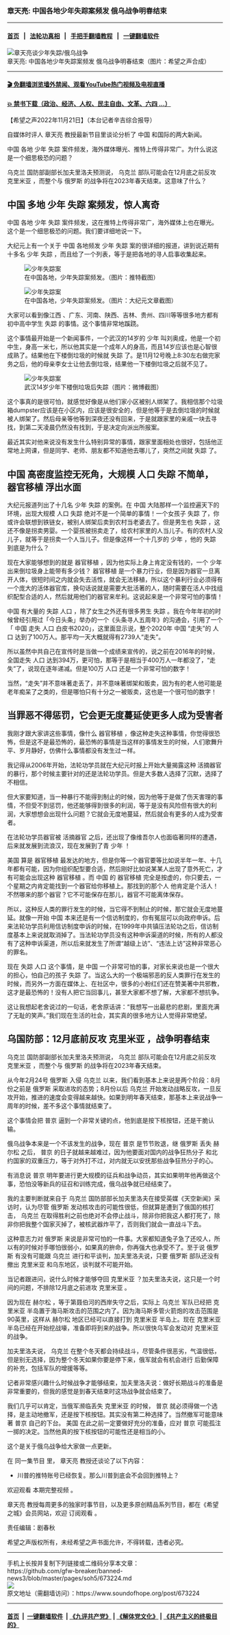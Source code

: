 ### 章天亮: 中国各地少年失踪案频发 俄乌战争明春结束
------------------------

#### [首页](https://github.com/gfw-breaker/banned-news3/blob/master/README.md) &nbsp;&nbsp;|&nbsp;&nbsp; [法轮功真相](https://github.com/begood0513/basic/blob/master/README.md)  &nbsp;&nbsp;|&nbsp;&nbsp; [手把手翻墙教程](https://github.com/gfw-breaker/guides/wiki)  &nbsp;&nbsp;|&nbsp;&nbsp; [一键翻墙软件](https://github.com/gfw-breaker/nogfw/blob/master/README.md)  



<div><img alt="章天亮谈少年失踪/俄乌战争" src="https://img.soundofhope.org/2022-11/1669056348466.jpg"/>
<br/><figcaption class="caption">
 章天亮: 中国各地少年失踪案频发 俄乌战争明春结束（图片：希望之声合成）
</figcaption></div><hr/>

#### [ 🎬  免翻墙浏览墙外禁闻、观看YouTube热门视频及电视直播](https://github.com/gfw-breaker/HelloWorld)

#### [ 💥  禁书下载（政治、经济、人权、民主自由、文革、六四 ...）](https://github.com/gfw-breaker/books/blob/master/README.md)

<div><div class="Content__Wrapper sc-1bvya0-0 elmmKw article_body" itemprop="articleBody">
 <div id="post_place_1">
 </div>
 <p class="meta-top">
  <span class="meta">
   【希望之声2022年11月21日】（本台记者辛吉综合报导）
  </span>
 </p>
 <p style="margin-bottom:13px">
  自媒体时评人
  <ok href="/term/974">
   章天亮
  </ok>
  教授最新节目里谈论分析了
  <ok href="/term/1120">
   中国
  </ok>
  和国际的两大新闻。
 </p>
 <p>
  <ok href="/term/1120">
   中国
  </ok>
  各地
  <ok href="/term/101909">
   少年
  </ok>
  <ok href="/term/3336">
   失踪
  </ok>
  案件频发，海外媒体曝光、推特上传得非常广。为什么说这是一个细思极恐的问题？
 </p>
 <p>
  <ok href="/term/5128">
   乌克兰
  </ok>
  国防部副部长加夫里洛夫预测说，
  <ok href="/term/5128">
   乌克兰
  </ok>
  部队可能会在12月底之前反攻
  <ok href="/term/25540">
   克里米亚
  </ok>
  ，而整个与
  <ok href="/term/1150">
   俄罗斯
  </ok>
  的战争将在2023年春天结束。这意味了什么？
 </p>
 <h2>
  <ok href="/term/1120">
   中国
  </ok>
  多地
  <ok href="/term/101909">
   少年
  </ok>
  <ok href="/term/3336">
   失踪
  </ok>
  案频发，惊人离奇
 </h2>
 <p>
  <ok href="/term/1120">
   中国
  </ok>
  各地
  <ok href="/term/101909">
   少年
  </ok>
  <ok href="/term/3336">
   失踪
  </ok>
  案件频发，这在推特上传得非常广，海外媒体上也在曝光。这个是一个细思极恐的问题。我们要详细地说一下。
 </p>
 <p>
  大纪元上有一个关于
  <ok href="/term/1120">
   中国
  </ok>
  各地频发
  <ok href="/term/101909">
   少年
  </ok>
  <ok href="/term/3336">
   失踪
  </ok>
  案的很详细的报道，讲到说近期有十多名
  <ok href="/term/101909">
   少年
  </ok>
  <ok href="/term/3336">
   失踪
  </ok>
  ，而且给了一个列表，等于是把各地的寻人启事收集起来。
 </p>
 <figure class="OImage__StyledFigure-sc-1lfley0-0 jWYblU">
  <img alt="少年失踪案" src="https://img.soundofhope.org/2022-11/1669055861351.jpg"/>
  <br/><figcaption>
   在中国各地，少年失踪案频发。（图片：推特截图）
  </figcaption>
 </figure>
 <figure class="OImage__StyledFigure-sc-1lfley0-0 jWYblU">
  <img alt="少年失踪案" src="https://img.soundofhope.org/2022-11/1669055941429.jpg"/>
  <br/><figcaption>
   在中国各地，少年失踪案频发。（图片：大纪元文章截图）
  </figcaption>
 </figure>
 <p>
  大家可以看到像江西 、广东、河南、陕西、吉林、贵州、四川等等很多地方都有初中高中学生
  <ok href="/term/3336">
   失踪
  </ok>
  的事情。这个事情非常地蹊跷。
 </p>
 <p>
  这个事情最开始是一个新闻事件，一个武汉的14岁的
  <ok href="/term/101909">
   少年
  </ok>
  叫刘奥成，他是一个初中生，身高一米七，所以他其实是一个成年人的身高，而且14岁应该也是心智很成熟了。结果他在下楼倒垃圾的时候就
  <ok href="/term/3336">
   失踪
  </ok>
  了。是11月12号晚上8:30左右做完家务之后，他的母亲李女士让他去倒垃圾，结果他一下楼倒垃圾之后就不见了。
 </p>
 <figure class="OImage__StyledFigure-sc-1lfley0-0 jWYblU">
  <img alt="少年失踪案" src="https://img.soundofhope.org/2022-11/1669056034333.jpg"/>
  <br/><figcaption>
   武汉14岁少年下楼倒垃圾后失踪（图片：微博截图）
  </figcaption>
 </figure>
 <p>
  这个事真的是很可怕，就感觉好像是从他们家小区被别人绑架了。我相信那个垃圾箱dumpster应该是在小区内，应该是很安全的，但是他等于是去倒垃圾的时候就被人绑架了。然后母亲等他等到深夜还没有回来，于是就跟家里的亲戚一块去寻找，到第二天凌晨仍然没有找到，于是决定向派出所报案。
 </p>
 <p>
  最近其实对他来说没有发生什么特别异常的事情，跟家里面相处也很好，包括他正常地上网课，但是同学、老师、朋友都不知道他去哪儿了，突然之间就
  <ok href="/term/3336">
   失踪
  </ok>
  了。
 </p>
 <h2>
  <ok href="/term/1120">
   中国
  </ok>
  高密度监控无死角，大规模
  <ok href="/term/13373">
   人口
  </ok>
  <ok href="/term/3336">
   失踪
  </ok>
  不简单，
  <ok href="/term/12108">
   器官移植
  </ok>
  浮出水面
 </h2>
 <p>
  大纪元报道列出了十几名
  <ok href="/term/101909">
   少年
  </ok>
  <ok href="/term/3336">
   失踪
  </ok>
  的案例。在
  <ok href="/term/1120">
   中国
  </ok>
  大陆那样一个监控遍天下的环境，出现大规模
  <ok href="/term/13373">
   人口
  </ok>
  <ok href="/term/3336">
   失踪
  </ok>
  绝对不是一个简单的事情！一个女孩子
  <ok href="/term/3336">
   失踪
  </ok>
  了，你或许会联想到铁链女，被别人绑架后卖到农村当老婆去了。但是男生也
  <ok href="/term/3336">
   失踪
  </ok>
  ，这还不像是拐卖男婴。一个婴孩被拐卖走了，给农村家里的人当儿子。有的农村人没儿子，就等于是拐卖一个人当儿子。但是像这样一个十几岁的
  <ok href="/term/101909">
   少年
  </ok>
  ，他的
  <ok href="/term/3336">
   失踪
  </ok>
  到底是为什么？
 </p>
 <p>
  现在大家能够想到的就是
  <ok href="/term/12108">
   器官移植
  </ok>
  ，因为他实际上身上肯定没有钱的，一个
  <ok href="/term/101909">
   少年
  </ok>
  出来倒垃圾身上能带有多少钱？
  <ok href="/term/12108">
   器官移植
  </ok>
  是一个暴力行业，但是因为器官一旦离开人体，很短时间之内就会失去活性，就会无法移植，所以这个暴利行业必须得有一个庞大的活体器官库，换句话说就是需要大批活著的人，随时需要在活人中找组织配型合适的人，然后就用他们的器官来牟利。这说起来是一个非常可怕的事情！
 </p>
 <p>
  <ok href="/term/1120">
   中国
  </ok>
  有大量的
  <ok href="/term/3336">
   失踪
  </ok>
  <ok href="/term/13373">
   人口
  </ok>
  ，除了女生之外还有很多男生
  <ok href="/term/3336">
   失踪
  </ok>
  。我在今年年初的时候曾经引用过「今日头条」举办的一个《头条寻人五周年》的沟通会，引用了一个「
  <ok href="/term/1120">
   中国
  </ok>
  走失
  <ok href="/term/13373">
   人口
  </ok>
  白皮书2020」，这里面显示说，整个2020年
  <ok href="/term/1120">
   中国
  </ok>
  “走失”的
  <ok href="/term/13373">
   人口
  </ok>
  达到了100万人。那平均一天大概就得有2739人“走失”。
 </p>
 <p>
  所以虽然中共自己在宣传时是当做一个成绩来宣传的，说之前在2016年的时候，全国走失
  <ok href="/term/13373">
   人口
  </ok>
  达到394万，更可怕，那等于是相当于400万人一年都没了，“走失”了，说现在逐年递减。但是100万
  <ok href="/term/13373">
   人口
  </ok>
  还是一个非常可怕的数字！
 </p>
 <p>
  当然，“走失”并不意味著走丢了，并不意味著绑架和贩卖，因为有的老人他可能是老年痴呆了之类的，但是哪怕只有十分之一被贩卖，这也是一个很可怕的数字！
 </p>
 <h2>
  当罪恶不得惩罚，它会更无度蔓延使更多人成为受害者
 </h2>
 <p>
  我刚才跟大家讲这些事情，像什么
  <ok href="/term/12108">
   器官移植
  </ok>
  ，像这种走失这种事情，你觉得很恐怖，但是这不是最恐怖的，最恐怖的事情是当这样的事情发生的时候，人们歌舞升平、岁月静好，仿佛什么事情都没有发生过一样。
 </p>
 <p>
  我记得从2006年开始，法轮功学员就在大纪元时报上开始大量揭露这种
  <ok href="/term/2188">
   活摘器官
  </ok>
  的暴行，那个时候主要针对的还是法轮功学员。但是大多数人选择了沉默，选择了不相信。
 </p>
 <p>
  但大家要知道，当一种暴行不能得到制止的时候，因为他等于是做了伤天害理的事情，不但受不到惩罚，他还能够得到很多的利润，等于是没有风险但有很大的利润，大家想想会出现什么问题？它就会无度地蔓延，然后就会有更多的人成为受害者。
 </p>
 <p>
  在法轮功学员器官被
  <ok href="/term/2188">
   活摘器官
  </ok>
  之后，还出现了像维吾尔人也面临著同样的遭遇，后来就发展到流浪汉，现在发展到了青
  <ok href="/term/101909">
   少年
  </ok>
  ！
 </p>
 <p>
  <ok href="/term/1045">
   美国
  </ok>
  算是
  <ok href="/term/12108">
   器官移植
  </ok>
  最发达的地方，但是你等一个器官要等比如说半年一年、十几年都有可能，因为你组织配型要合适，然后刚好比如说某某人出现了意外死亡，才有可能会出现这种
  <ok href="/term/12108">
   器官移植
  </ok>
  。而
  <ok href="/term/1120">
   中国
  </ok>
  的
  <ok href="/term/12108">
   器官移植
  </ok>
  完全是按虚的，你只要去，一个星期之内肯定能找到一个器官给你移植上。那找到的那个人 他肯定是个活人！不然哪来的那个器官？它不可能保存在那儿，器官不可能离体保存。
 </p>
 <p>
  所以，这种反人类的罪行发生的时候，当它得不到制止的时候，那它就会无度地蔓延。就像一开始
  <ok href="/term/1120">
   中国
  </ok>
  本来还是有一个信访制度的，你有冤屈可以向政府申诉。后来法轮功学员利用信访制度申诉的时候，在1999年中共镇压法轮功之后，信访制度基本上来说就取消掉了。当法轮功学员没有这种申诉渠道的时候，所有的人都没有了这种申诉渠道，所以后来就发生了所谓“越级上访”、“违法上访”这种非常恶心的罪名。
 </p>
 <p>
  现在
  <ok href="/term/3336">
   失踪
  </ok>
  <ok href="/term/13373">
   人口
  </ok>
  这个事情，是
  <ok href="/term/1120">
   中国
  </ok>
  一个非常可怕的事，对家长来说也是一个很大的担心，怕自己的孩子
  <ok href="/term/3336">
   失踪
  </ok>
  了。当这么大的一个极端邪恶的反人类罪行在发生的时候，而另外一方面在媒体上、在社区中，很多的小粉红们还在赞美著中共邪教，这才是最恐怖的！没有人把它当回事儿，甚至大家都不想了解，大家都不想抗争。
 </p>
 <p>
  这让我想起老舍说过的一句话，老舍原话讲：“我想写一出最悲的悲剧，里面充满了无耻的笑声。”我们现在生活的社会，其实真的很多地方让人觉得非常绝望。
 </p>
 <h2>
  乌国防部：12月底前反攻
  <ok href="/term/25540">
   克里米亚
  </ok>
  ，战争明春结束
 </h2>
 <p>
  <ok href="/term/5128">
   乌克兰
  </ok>
  国防部副部长加夫里洛夫预测说，
  <ok href="/term/5128">
   乌克兰
  </ok>
  部队可能会在12月底之前反攻
  <ok href="/term/25540">
   克里米亚
  </ok>
  ，而整个与
  <ok href="/term/1150">
   俄罗斯
  </ok>
  的战争将在2023年春天结束。
 </p>
 <p>
  从今年2月24号
  <ok href="/term/1150">
   俄罗斯
  </ok>
  入侵
  <ok href="/term/5128">
   乌克兰
  </ok>
  以来，我们看到基本上来说是两个阶段：8月份之前是
  <ok href="/term/1150">
   俄罗斯
  </ok>
  采取进攻的态势；8月份以后
  <ok href="/term/5128">
   乌克兰
  </ok>
  开始发动战略反攻，一旦反攻开始，推进的速度会变得越来越快。如果到明年春天结束，那基本上来说战争一周年的时候，差不多这个事情就结束了。
 </p>
 <p>
  这个事情会把
  <ok href="/term/6470">
   普京
  </ok>
  逼到一个非常关键的点，他到底是按下核按钮，还是干脆认输。
 </p>
 <p>
  俄乌战争本来是一个不该发生的战争，现在
  <ok href="/term/6470">
   普京
  </ok>
  是节节败退，继
  <ok href="/term/1150">
   俄罗斯
  </ok>
  丢失
  <ok href="/term/703396">
   赫尔松
  </ok>
  之后，
  <ok href="/term/6470">
   普京
  </ok>
  的日子就越来越难过，因为他要面对国内的战争狂热分子 和北约国家的双重压力，等于对外打不过，对内就无以安抚那些战争狂热分子的心。
 </p>
 <p>
  有消息说
  <ok href="/term/6470">
   普京
  </ok>
  明年要进行更大规模的征兵和战争动员，其实如果明年他再做这个事，恐怕没等新兵的征召和训练完成，俄乌战争就已经结束了。
 </p>
 <p>
  我的主要判断就来自于
  <ok href="/term/5128">
   乌克兰
  </ok>
  国防部部长加夫里洛夫在接受英媒《天空新闻》采访时，认为尽管
  <ok href="/term/1150">
   俄罗斯
  </ok>
  发动核攻击的可能性很低，但就算是遭到了俄国的核打击，
  <ok href="/term/5128">
   乌克兰
  </ok>
  在取得胜利之前也绝对不会停止战斗，除非你把我这人都打死了，除非你把我整个国家灭掉了，被核武器炸平了，否则我们就会一直战斗下去。
 </p>
 <p>
  这种意志力对
  <ok href="/term/1150">
   俄罗斯
  </ok>
  来说是非常可怕的一件事。大家都知道兔子急了还咬人，所以有的时候对手哪怕很弱小，如果真的拚命，你再强大也承受不了。至于说
  <ok href="/term/1150">
   俄罗斯
  </ok>
  有没有可能跟
  <ok href="/term/5128">
   乌克兰
  </ok>
  进行和平谈判，加夫里洛夫说，只要
  <ok href="/term/1150">
   俄罗斯
  </ok>
  部队还没有撤出
  <ok href="/term/25540">
   克里米亚
  </ok>
  和乌东地区，谈判就不可能开始。
 </p>
 <p>
  当记者跟进问，说什么时候才能够夺回
  <ok href="/term/25540">
   克里米亚
  </ok>
  ？加夫里洛夫说，这只是一个时间的问题，不排除12月底之前进攻
  <ok href="/term/25540">
   克里米亚
  </ok>
  。
 </p>
 <p>
  因为现在
  <ok href="/term/703396">
   赫尔松
  </ok>
  ，等于第聂伯河的西岸失守之后，实际上
  <ok href="/term/5128">
   乌克兰
  </ok>
  军队已经把
  <ok href="/term/25540">
   克里米亚
  </ok>
  半岛置于海马斯攻击的范围之内了。因为海马斯多管火箭炮的攻击范围是90英里，这样从
  <ok href="/term/703396">
   赫尔松
  </ok>
  地区已经可以直接打到
  <ok href="/term/25540">
   克里米亚
  </ok>
  半岛上。现在
  <ok href="/term/25540">
   克里米亚
  </ok>
  半岛已经在开始挖战壕，准备即将到来的战争。所以很快乌军会发动对
  <ok href="/term/25540">
   克里米亚
  </ok>
  的战争。
 </p>
 <p>
  加夫里洛夫说，
  <ok href="/term/5128">
   乌克兰
  </ok>
  在整个冬天都会持续战斗，尽管条件很恶劣，气温很低，但是别无选择，因为整个冬天如果你要是停下来，俄军就会有机会进行 后勤保障的补充，包括军队的增援等等。
 </p>
 <p>
  记者非常感兴趣什么时候战争才能够结束，加夫里洛夫说：做好长期战斗的准备是非常重要的，但我的感觉是到春天结束时这场战争就会结束了。
 </p>
 <p>
  我们几乎可以肯定，当俄军濒临丢失
  <ok href="/term/25540">
   克里米亚
  </ok>
  的时候，
  <ok href="/term/6470">
   普京
  </ok>
  就必须得做一个选择，是主动地撤军，还是按下核按钮。其实没有第二种选择了。当然撤军可能意味著
  <ok href="/term/6470">
   普京
  </ok>
  自己的下台。
  <ok href="/term/1045">
   美国
  </ok>
  在此之前一定要做好充分的准备，应对
  <ok href="/term/6470">
   普京
  </ok>
  可能孤注一掷的决定。当然他真的按下核按钮的可能性还是相当的小。
 </p>
 <p>
  这个是关于俄乌战争给大家做一点更新。
 </p>
 <p>
  在
  <ok href="https://youtu.be/I_Gj19qXI4A">
   同一集节目
  </ok>
  里，
  <ok href="/term/974">
   章天亮
  </ok>
  教授还谈论了以下内容：
 </p>
 <ul>
  <li>
   川普的推特账号已经恢复。那么川普到底会不会回到推特上？
  </li>
 </ul>
 <p>
  欢迎观看
  <ok href="https://youtu.be/I_Gj19qXI4A">
   本期完整视频
  </ok>
  。
 </p>
 <p>
  <ok href="/term/974">
   章天亮
  </ok>
  教授每周更多的独家时事节目，以及更多原创精品系列节目，都在《希望之城》会员网站，欢迎
  <ok href="https://landofhope.tv/zhangtianliang">
   订阅观看
  </ok>
  。
 </p>
 <p class="meta-btm">
  责任编辑：剧春秋
 </p>
 <p class="meta-btm">
  希望之声版权所有，未经希望之声书面允许，不得转载，违者必究。
 </p>
</div>
</div>
<hr/>
手机上长按并复制下列链接或二维码分享本文章：<br/>
https://github.com/gfw-breaker/banned-news3/blob/master/pages/soh5/673224.md <br/>
<a href='https://github.com/gfw-breaker/banned-news3/blob/master/pages/soh5/673224.md'><img src='https://github.com/gfw-breaker/banned-news3/blob/master/pages/soh5/673224.md.png'/></a> <br/>
原文地址（需翻墙访问）：https://www.soundofhope.org/post/673224


------------------------
#### [首页](https://github.com/gfw-breaker/banned-news3/blob/master/README.md) &nbsp;|&nbsp; [一键翻墙软件](https://github.com/gfw-breaker/nogfw/blob/master/README.md) &nbsp;| [《九评共产党》](https://github.com/gfw-breaker/9ping.md/blob/master/README.md#九评之一评共产党是什么) | [《解体党文化》](https://github.com/gfw-breaker/jtdwh.md/blob/master/README.md) | [《共产主义的终极目的》](https://github.com/gfw-breaker/gczydzjmd.md/blob/master/README.md)


<img src='http://gfw-breaker.win/banned-news3/pages/soh5/673224.md' width='0px' height='0px'/>